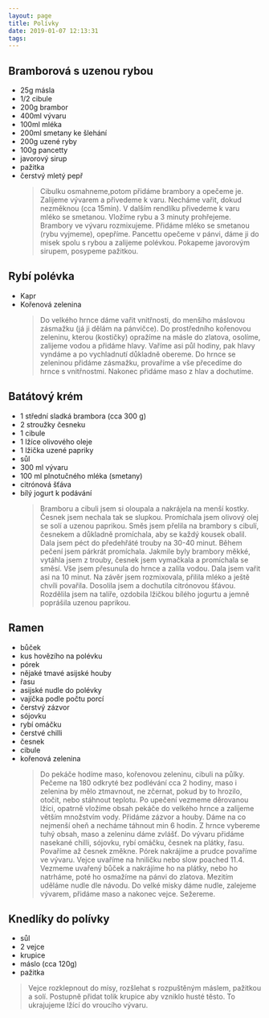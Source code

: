 ```yaml
---
layout: page
title: Polívky
date: 2019-01-07 12:13:31
tags:
---
```


## Bramborová s uzenou rybou

- 25g másla
- 1/2 cibule
- 200g brambor
- 400ml vývaru
- 100ml mléka
- 200ml smetany ke šlehání
- 200g uzené ryby
- 100g pancetty
- javorový sirup
- pažitka
- čerstvý mletý pepř
  > Cibulku osmahneme,potom přidáme brambory a opečeme je.
  > Zalijeme vývarem a přivedeme k varu. Necháme vařit, dokud nezměknou (cca 15min). V dalším rendlíku přivedeme k
  > varu mléko se smetanou. Vložíme rybu a 3 minuty prohřejeme. Brambory ve vývaru rozmixujeme. Přidáme mléko se
  > smetanou (rybu vyjmeme), opepříme. Pancettu opečeme v
  > pánvi, dáme ji do misek spolu s rybou a zalijeme polévkou.
  > Pokapeme javorovým sirupem, posypeme pažitkou.

## Rybí polévka

- Kapr
- Kořenová zelenina
  > Do velkého hrnce dáme vařit vnitřnosti, do menšího máslovou
  > zásmažku (já ji dělám na pánvičce).
  > Do prostředního kořenovou zeleninu, kterou (kostičky) opražíme na másle do zlatova, osolíme, zalijeme vodou a přidáme
  > hlavy. Vaříme asi půl hodiny, pak hlavy vyndáme a po vychladnutí důkladně obereme.
  > Do hrnce se zeleninou přidáme zásmažku, provaříme a vše
  > přecedíme do hrnce s vnitřnostmi.
  > Nakonec přidáme maso z hlav a dochutíme.

## Batátový krém

- 1 střední sladká brambora (cca 300 g)
- 2 stroužky česneku
- 1 cibule
- 1 lžíce olivového oleje
- 1 lžička uzené papriky
- sůl
- 300 ml vývaru
- 100 ml plnotučného mléka (smetany)
- citrónová šťáva
- bílý jogurt k podávání
  > Bramboru a cibuli jsem si oloupala a nakrájela na menší
  > kostky. Česnek jsem nechala tak se slupkou. Promíchala jsem
  > olivový olej se solí a uzenou paprikou. Směs jsem přelila na
  > brambory s cibulí, česnekem a důkladně promíchala, aby se
  > každý kousek obalil. Dala jsem péct do předehřáté trouby na
  > 30-40 minut. Během pečení jsem párkrát promíchala. Jakmile
  > byly brambory měkké, vytáhla jsem z trouby, česnek jsem vymačkala a promíchala se směsí. Vše jsem přesunula do hrnce
  > a zalila vodou. Dala jsem vařit asi na 10 minut. Na závěr
  > jsem rozmixovala, přilila mléko a ještě chvíli povařila. Dosolila jsem a dochutila citrónovou šťávou. Rozdělila jsem na
  > talíře, ozdobila lžičkou bílého jogurtu a jemně poprášila uzenou paprikou.

## Ramen

- bůček
- kus hovězího na polévku
- pórek
- nějaké tmavé asijské houby
- řasu
- asijské nudle do polévky
- vajíčka podle počtu porcí
- čerstvý zázvor
- sójovku
- rybí omáčku
- čerstvé chilli
- česnek
- cibule
- kořenová zelenina
  > Do pekáče hodíme maso, kořenovou zeleninu, cibuli na půlky.
  > Pečeme na 180 odkryté bez podlévání cca 2 hodiny, maso i
  > zelenina by mělo ztmavnout, ne zčernat, pokud by to hrozilo,
  > otočit, nebo stáhnout teplotu.
  > Po upečení vezmeme děrovanou lžíci, opatrně vložíme obsah
  > pekáče do velkého hrnce a zalijeme větším množstvím vody.
  > Přidáme zázvor a houby. Dáme na co nejmenší oheň a necháme táhnout min 6 hodin. Z hrnce vybereme tuhý obsah,
  > maso a zeleninu dáme zvlášť. Do vývaru přidáme nasekané
  > chilli, sójovku, rybí omáčku, česnek na plátky, řasu. Povaříme až česnek změkne. Pórek nakrájíme a prudce povaříme
  > ve vývaru.
  > Vejce uvaříme na hniličku nebo slow poached 11.4. Vezmeme
  > uvařený bůček a nakrájíme ho na plátky, nebo ho natrháme,
  > poté ho osmažíme na pánvi do zlatova. Mezitím uděláme
  > nudle dle návodu.
  > Do velké misky dáme nudle, zalejeme vývarem, přidáme maso
  > a nakonec vejce. Sežereme.

## Knedlíky do polívky

- sůl
- 2 vejce
- krupice
- máslo (cca 120g)
- pažitka

> Vejce rozklepnout do mísy, rozšlehat s rozpuštěným máslem, pažitkou a solí. Postupně přidat tolik krupice aby vzniklo husté těsto. To ukrajujeme lžící do vroucího vývaru.
